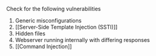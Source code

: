 
Check for the following vulnerabilities
1. Generic misconfigurations
2. [[Server-Side Template Injection (SSTI)]]
3. Hidden files 
4. Webserver running internally with differing responses 
5. [[Command Injection]] 